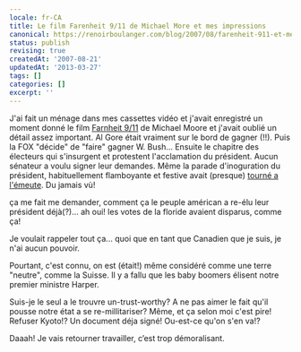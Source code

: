 ```yaml
---
locale: fr-CA
title: Le film Farenheit 9/11 de Michael More et mes impressions
canonical: https://renoirboulanger.com/blog/2007/08/farenheit-911-et-mes-impressions/
status: publish
revising: true
createdAt: '2007-08-21'
updatedAt: '2013-03-27'
tags: []
categories: []
excerpt: ''
---
```


J'ai fait un ménage dans mes cassettes vidéo et j'avait enregistré un moment donné le film <a href="https://en.wikipedia.org/wiki/Fahrenheit_9/11">Farnheit 9/11</a> de Michael Moore et j'avait oublié un détail assez important. Al Gore était vraiment sur le bord de gagner (!!). Puis la FOX "décide" de "faire" gagner W. Bush... Ensuite le chapitre des électeurs qui s'insurgent et protestent l'acclamation du président. Aucun sénateur a voulu signer leur demandes. Même la parade d'inoguration du président, habituellement flamboyante et festive avait (presque) <a href="https://web.archive.org/web/20031120144047/http://archive.salon.com/politics/feature/2001/01/20/protests/print.html">tourné a l'émeute</a>. Du jamais vù!

ça me fait me demander, comment ça le peuple américan a re-élu leur président déjà(?)... ah oui! les votes de la floride avaient disparus, comme ça!

Je voulait rappeler tout ça... quoi que en tant que Canadien que je suis, je n'ai aucun pouvoir.

Pourtant, c'est connu, on est (était!) même considéré comme une terre "neutre", comme la Suisse. Il y a fallu que les baby boomers élisent notre premier ministre Harper.

Suis-je le seul a le trouvre un-trust-worthy? A ne pas aimer le fait qu'il pousse notre état a se re-millitariser? Même, et ça selon moi c'est pire! Refuser Kyoto!? Un document déja signé! Ou-est-ce qu'on s'en va!?

Daaah! Je vais retourner travailler, c’est trop démoralisant.
